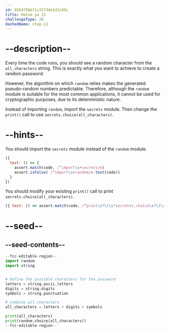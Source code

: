 ```yaml
---
id: 656475bbf1c2573de1d2c69c
title: Hatua ya 11
challengeType: 20
dashedName: step-11
---
```


# --description--

Every time the code runs, you should see a random character from the `all_characters` string. This is exactly what you want to achieve to create a random password.

However, the algorithm on which `random` relies makes the generated pseudo-random numbers predictable. Therefore, although the `random` module is suitable for the most common applications, it cannot be used for cryptographic purposes, due to its deterministic nature.

Instead of importing `random`, import the `secrets` module. Then change the `print()` call to use `secrets.choice(all_characters)`.

# --hints--

You should import the `secrets` module instead of the `random` module.

```js
({
  test: () => {
    assert.match(code, /^import\s+secrets/m)
    assert.isFalse( /^import\s+random/m.test(code))
  }
})
```

You should modify your existing `print()` call to print `secrets.choice(all_characters)`.

```js
({ test: () => assert.match(code, /^print\s*\(\s*secrets\.choice\s*\(\s*all_characters\s*\)\s*\)/m) })
```

# --seed--

## --seed-contents--

```py
--fcc-editable-region--
import random
import string


# Define the possible characters for the password
letters = string.ascii_letters
digits = string.digits
symbols = string.punctuation

# Combine all characters
all_characters = letters + digits + symbols

print(all_characters)
print(random.choice(all_characters))
--fcc-editable-region--
```

